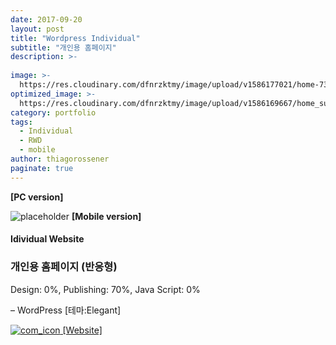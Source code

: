 ```yaml
---
date: 2017-09-20
layout: post
title: "Wordpress Individual"
subtitle: "개인용 홈페이지"
description: >-
  
image: >-
  https://res.cloudinary.com/dfnrzktmy/image/upload/v1586177021/home-734x1024_irijfl.png
optimized_image: >-
  https://res.cloudinary.com/dfnrzktmy/image/upload/v1586169667/home_sum-400x260_ro1kh5.jpg
category: portfolio
tags:
  - Individual
  - RWD
  - mobile
author: thiagorossener
paginate: true
---
```

<strong>[PC version]</strong>

![placeholder](https://res.cloudinary.com/dfnrzktmy/image/upload/v1586177020/home_rwd-400x868_pwyilk.png "Wordpress Individual Site Mobile image")
<strong>[Mobile version]</strong>

#### Idividual Website

### 개인용 홈페이지 (반응형)

Design: 0%, Publishing: 70%, Java Script: 0%

– WordPress [테마:Elegant]

<a href="http://hwalan0411.dothome.co.kr/" target="_blank">
<img src="https://res.cloudinary.com/dfnrzktmy/image/upload/v1586177444/com_icon-150x129_r9kppl.png" alt="com_icon" class="site_icon">
[Website]
</a>